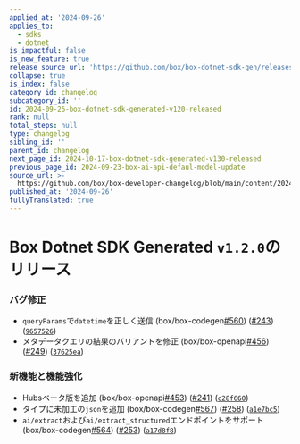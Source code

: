 ```yaml
---
applied_at: '2024-09-26'
applies_to:
  - sdks
  - dotnet
is_impactful: false
is_new_feature: true
release_source_url: 'https://github.com/box/box-dotnet-sdk-gen/releases/tag/v1.2.0'
collapse: true
is_index: false
category_id: changelog
subcategory_id: ''
id: 2024-09-26-box-dotnet-sdk-generated-v120-released
rank: null
total_steps: null
type: changelog
sibling_id: ''
parent_id: changelog
next_page_id: 2024-10-17-box-dotnet-sdk-generated-v130-released
previous_page_id: 2024-09-23-box-ai-api-defaul-model-update
source_url: >-
  https://github.com/box/box-developer-changelog/blob/main/content/2024/09-26-box-dotnet-sdk-generated-v120-released.md
published_at: '2024-09-26'
fullyTranslated: true
---
```

# Box Dotnet SDK Generated `v1.2.0`のリリース

### バグ修正

* `queryParams`で`datetime`を正しく送信 (box/box-codegen[#560][1]) ([#243][2]) ([`9657526`][3])
* メタデータクエリの結果のバリアントを修正 (box/box-openapi[#456][4]) ([#249][5]) ([`37625ea`][6])

### 新機能と機能強化

* Hubsベータ版を追加 (box/box-openapi[#453][7]) ([#241][8]) ([`c28f660`][9])
* タイプに未加工の`json`を追加 (box/box-codegen[#567][10]) ([#258][11]) ([`a1e7bc5`][12])
* `ai/extract`および`ai/extract_structured`エンドポイントをサポート (box/box-codegen[#564][13]) ([#253][14]) ([`a17d8f8`][15])

[1]: https://github.com/box/box-codegen/issues/560

[2]: https://github.com/box/box-codegen/issues/243

[3]: https://github.com/box/box-codegen/commit/9657526667753d77eacfd674cde60ab4030ae42d

[4]: https://github.com/box/box-codegen/issues/456

[5]: https://github.com/box/box-codegen/issues/249

[6]: https://github.com/box/box-codegen/commit/37625eabe4f87d57a9f58920829c00cddd34bcb1

[7]: https://github.com/box/box-codegen/issues/453

[8]: https://github.com/box/box-codegen/issues/241

[9]: https://github.com/box/box-codegen/commit/c28f6605c94e250bbab853ef610c46c1d3c9ef95

[10]: https://github.com/box/box-codegen/issues/567

[11]: https://github.com/box/box-codegen/issues/258

[12]: https://github.com/box/box-codegen/commit/a1e7bc55da0dec8bfd1159a1c158154177581019

[13]: https://github.com/box/box-codegen/issues/564

[14]: https://github.com/box/box-codegen/issues/253

[15]: https://github.com/box/box-codegen/commit/a17d8f8dbce8ac7f42b9e23c8c216e992a64d762
